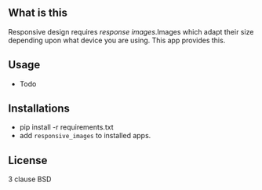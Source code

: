 What is this
--------------

Responsive design requires *response images*.Images which adapt their size depending upon what device you are using.
This app provides this.

Usage
-----------
* Todo


Installations
-------------------
* pip install -r requirements.txt
* add `responsive_images` to installed apps.

License
---------
3 clause BSD
